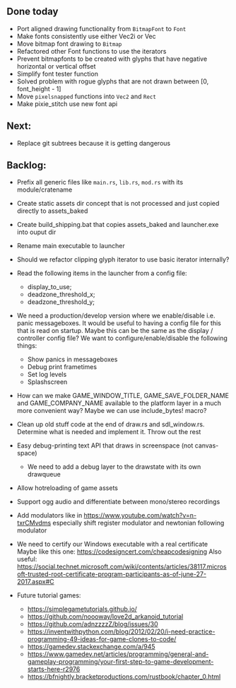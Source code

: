 ## Done today

* Port aligned drawing functionality from `BitmapFont` to `Font`
* Make fonts consistently use either Vec2i or Vec 
* Move bitmap font drawing to `Bitmap`
* Refactored other Font functions to use the iterators
* Prevent bitmapfonts to be created with glyphs that have negative horizontal or vertical offset
* Simplify font tester function
* Solved problem with rogue glyphs that are not drawn between [0, font_height - 1]
* Move `pixelsnapped` functions into `Vec2` and `Rect`
* Make pixie_stitch use new font api

## Next:

* Replace git subtrees because it is getting dangerous

## Backlog:

* Prefix all generic files like `main.rs`, `lib.rs`, `mod.rs` with its module/cratename
* Create static assets dir concept that is not processed and just copied directly to assets_baked
* Create build_shipping.bat that copies assets_baked and launcher.exe into ouput dir
* Rename main executable to launcher

* Should we refactor clipping glyph iterator to use basic iterator internally?

* Read the following items in the launcher from a config file:
  - display_to_use;
  - deadzone_threshold_x;
  - deadzone_threshold_y;
* We need a production/develop version where we enable/disable i.e. panic messageboxes. It would be 
  useful to having a config file for this that is read on startup. Maybe this can be the same as the 
  display / controller config file? We want to configure/enable/disable the following things:
  - Show panics in messageboxes
  - Debug print frametimes
  - Set log levels
  - Splashscreen
* How can we make GAME_WINDOW_TITLE, GAME_SAVE_FOLDER_NAME and GAME_COMPANY_NAME available to the
  platform layer in a much more convenient way? Maybe we can use include_bytes! macro?
* Clean up old stuff code at the end of draw.rs and sdl_window.rs. 
  Determine what is needed and implement it. Throw out the rest 
* Easy debug-printing text API that draws in screenspace (not canvas-space)
  - We need to add a debug layer to the drawstate with its own drawqueue
* Allow hotreloading of game assets
* Support ogg audio and differentiate between mono/stereo recordings
* Add modulators like in https://www.youtube.com/watch?v=n-txrCMvdms especially shift register 
  modulator and newtonian following modulator
* We need to certify our Windows executable with a real certificate
  Maybe like this one:
  https://codesigncert.com/cheapcodesigning
  Also useful:
  https://social.technet.microsoft.com/wiki/contents/articles/38117.microsoft-trusted-root-certificate-program-participants-as-of-june-27-2017.aspx#C
* Future tutorial games:
  - https://simplegametutorials.github.io/
  - https://github.com/noooway/love2d_arkanoid_tutorial
  - https://github.com/adnzzzzZ/blog/issues/30
  - https://inventwithpython.com/blog/2012/02/20/i-need-practice-programming-49-ideas-for-game-clones-to-code/
  - https://gamedev.stackexchange.com/a/945
  - https://www.gamedev.net/articles/programming/general-and-gameplay-programming/your-first-step-to-game-development-starts-here-r2976
  - https://bfnightly.bracketproductions.com/rustbook/chapter_0.html


